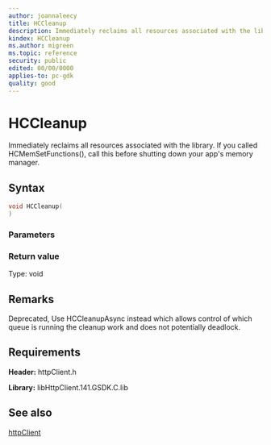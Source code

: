 ```yaml
---
author: joannaleecy
title: HCCleanup
description: Immediately reclaims all resources associated with the library. If you called HCMemSetFunctions(), call this before shutting down your app's memory manager.
kindex: HCCleanup
ms.author: migreen
ms.topic: reference
security: public
edited: 00/00/0000
applies-to: pc-gdk
quality: good
---
```


# HCCleanup  

Immediately reclaims all resources associated with the library. If you called HCMemSetFunctions(), call this before shutting down your app's memory manager.  

## Syntax  
  
```cpp
void HCCleanup(  
)  
```  
  
### Parameters  
  
  
### Return value  
Type: void
  

  
## Remarks  
  
Deprecated, Use HCCleanupAsync instead which allows control of which queue is running the cleanup work and does not potentially deadlock.
  
## Requirements  
  
**Header:** httpClient.h
  
**Library:** libHttpClient.141.GSDK.C.lib
  
## See also  
[httpClient](../httpclient_members.md)  
  
  